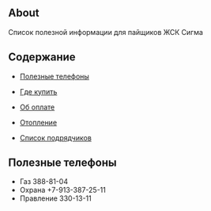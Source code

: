 ## About
Список полезной информации для пайщиков ЖСК Сигма

## Содержание

- [Полезные телефоны](#полезные-телефоны)

- [Где купить](where-to-buy.md)
- [Об оплате](payments/README.md)
- [Отопление](heating/README.md)
- [Список подрядчиков](workers.md)

## Полезные телефоны

- Газ 388-81-04
- Охрана +7-913-387-25-11
- Правление 330-13-11

